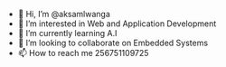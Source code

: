 - 👋 Hi, I’m @aksamlwanga
- 👀 I’m interested in Web and Application Development 
- 🌱 I’m currently learning A.I
- 💞️ I’m looking to collaborate on Embedded Systems
- 📫 How to reach me 256751109725

<!---
aksamlwanga/aksamlwanga is a ✨ special ✨ repository because its `README.md` (this file) appears on your GitHub profile.
You can click the Preview link to take a look at your changes.
--->
